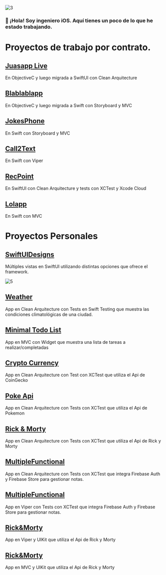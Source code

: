 
![3](https://github.com/user-attachments/assets/9d39469f-fa27-4e87-a76c-1873ed395d4d)


### 👋 ¡Hola! Soy ingeniero iOS. Aquí tienes un poco de lo que he estado trabajando.

# Proyectos de trabajo por contrato.

## [Juasapp Live](https://apps.apple.com/es/app/juasapp-live-bromas/id1088907989)

En ObjectiveC y luego migrada a SwiftUI con Clean Arquitecture

## [Blablablapp](https://apps.apple.com/es/app/blablablapp/id993705622)

En ObjectiveC y luego migrada a Swift con Storyboard y MVC

## [JokesPhone](https://apps.apple.com/es/app/jokesphone/id1091182031)

En Swift con Storyboard y MVC

## [Call2Text](https://apps.apple.com/es/app/call2text-grabar-y-transcribir/id1659636086)

En Swift con Viper

## [RecPoint](https://apps.apple.com/es/app/recpoint-grabar-llamadas/id6449040686)

En SwiftUI con Clean Arquitecture y tests con XCTest y Xcode Cloud

## [Lolapp](https://apps.apple.com/cl/app/lolapp-bromas-telef%C3%B3nicas/id1217833104)

En Swift con MVC

# Proyectos Personales

## [SwiftUIDesigns](https://github.com/edgarguitian/SwiftUIDesigns)

Múltiples vistas en SwiftUI utilizando distintas opciones que ofrece el framework.

![5](https://github.com/user-attachments/assets/673a1159-7736-4f42-ae7f-dee2c21db497)


## [Weather](https://github.com/edgarguitian/Weather)

App en Clean Arquitecture con Tests en Swift Testing que muestra las condiciones climatológicas de una ciudad.

## [Minimal Todo List](https://github.com/edgarguitian/MinimalTodoList)

App en MVC con Widget que muestra una lista de tareas a realizar/completadas

## [Crypto Currency](https://github.com/edgarguitian/CryptoCurrency)

App en Clean Arquitecture con Test con XCTest que utiliza el Api de CoinGecko

## [Poke Api](https://github.com/edgarguitian/PokeAPI)

App en Clean Arquitecture con Tests con XCTest que utiliza el Api de Pokemon

## [Rick & Morty](https://github.com/edgarguitian/RickAndMortyCleanArquitecture)

App en Clean Arquitecture con Tests con XCTest que utiliza el Api de Rick y Morty

## [MultipleFunctional](https://github.com/edgarguitian/MultipleFunctional)

App en Clean Arquitecture con Tests con XCTest que integra Firebase Auth y Firebase Store para gestionar notas.

## [MultipleFunctional](https://github.com/edgarguitian/MultipleFunctionalVIPER)

App en Viper con Tests con XCTest que integra Firebase Auth y Firebase Store para gestionar notas.

## [Rick&Morty](https://github.com/edgarguitian/RickAndMortyVIPER)

App en Viper y UIKit que utiliza el Api de Rick y Morty

## [Rick&Morty](https://github.com/edgarguitian/RickAndMortyMVC)

App en MVC y UIKit que utiliza el Api de Rick y Morty

